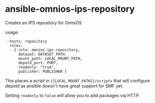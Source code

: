 # ansible-omnios-ips-repository

Creates an IPS repository for OmniOS

usage:


    - hosts: repository
      roles:
      - { role: omnios-ips-repository,
          dataset: DATASET_PATH,
          mount_path: LOCAL_MOUNT_PATH,
          depotd_port: PORT,
          readonly: "true",
          publisher: PUBLISHER }

This places a script in `{{LOCAL_MOUNT_PATH}}/scripts` that will configure
depotd as ansible doesn't have great support for SMF yet.

Setting `readonly` to `false` will allow you to add packages via HTTP.

